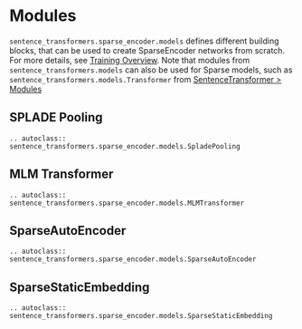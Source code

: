 # Modules

`sentence_transformers.sparse_encoder.models` defines different building blocks, that can be used to create SparseEncoder networks from scratch. For more details, see [Training Overview](../../sparse_encoder/training_overview.md).
Note that modules from `sentence_transformers.models` can also be used for Sparse models, such as `sentence_transformers.models.Transformer` from [SentenceTransformer > Modules](../sentence_transformer/models.md)
## SPLADE Pooling
```{eval-rst}
.. autoclass:: sentence_transformers.sparse_encoder.models.SpladePooling
```

## MLM Transformer
```{eval-rst}
.. autoclass:: sentence_transformers.sparse_encoder.models.MLMTransformer
```

## SparseAutoEncoder
```{eval-rst}
.. autoclass:: sentence_transformers.sparse_encoder.models.SparseAutoEncoder
```

## SparseStaticEmbedding
```{eval-rst}
.. autoclass:: sentence_transformers.sparse_encoder.models.SparseStaticEmbedding
``` 
